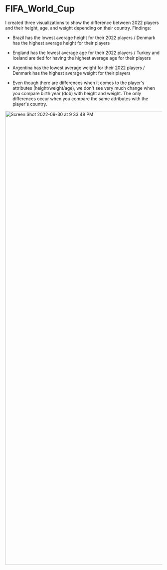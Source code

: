 # FIFA_World_Cup

I created three visualizations to show the difference between 2022 players and their height, age, and weight depending on their country. 
Findings:
- Brazil has the lowest average height for their 2022 players / Denmark has the highest average height for their players
- England has the lowest average age for their 2022 players / Turkey and Iceland are tied for having the highest average age for their players
- Argentina has the lowest average weight for their 2022 players / Denmark has the highest average weight for their players

- Even though there are differences when it comes to the player's attributes (height/weight/age), we don't see very much change when you compare birth year (dob) with height and weight. The only differences occur when you compare the same attributes with the player's country. 

<img width="1449" alt="Screen Shot 2022-09-30 at 9 33 48 PM" src="https://user-images.githubusercontent.com/104043438/193385835-cd16289a-e4e1-4753-bc0e-80dfff91572f.png">
